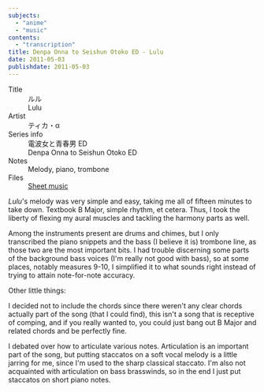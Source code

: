 ```yaml
---
subjects:
  - "anime"
  - "music"
contents:
  - "transcription"
title: Denpa Onna to Seishun Otoko ED - Lulu
date: 2011-05-03
publishdate: 2011-05-03
---
```


<dl>
  <dt>Title</dt>
  <dd>ルル</dd>
  <dd>Lulu</dd>

  <dt>Artist</dt>
  <dd>ティカ・α</dd>

  <dt>Series info</dt>
  <dd>電波女と青春男 ED</dd>
  <dd>Denpa Onna to Seishun Otoko ED</dd>

  <dt>Notes</dt>
  <dd>Melody, piano, trombone</dd>

  <dt>Files</dt>
  <dd><a href="/files/sheetmusic/Lulu.pdf">Sheet music</a></dd>
</dl>

<i>Lulu</i>'s melody was very simple and easy, taking me all of fifteen
minutes to take down. Textbook B Major, simple rhythm, et cetera.  Thus,
I took the liberty of flexing my aural muscles and tackling the harmony
parts as well.

Among the instruments present are drums and chimes, but I only
transcribed the piano snippets and the bass (I believe it is) trombone
line, as those two are the most important bits.  I had trouble
discerning some parts of the background bass voices (I'm really not good
with bass), so at some places, notably measures 9-10, I simplified it to
what sounds right instead of trying to attain note-for-note accuracy.

Other little things:

I decided not to include the chords since there weren't any clear chords
actually part of the song (that I could find), this isn't a song that is
receptive of comping, and if you really wanted to, you could just bang
out B Major and related chords and be perfectly fine.

I debated over how to articulate various notes. Articulation is an
important part of the song, but putting staccatos on a soft vocal melody
is a little jarring for me, since I'm used to the sharp classical
staccato.  I'm also not acquainted with articulation on bass brasswinds,
so in the end I just put staccatos on short piano notes.
